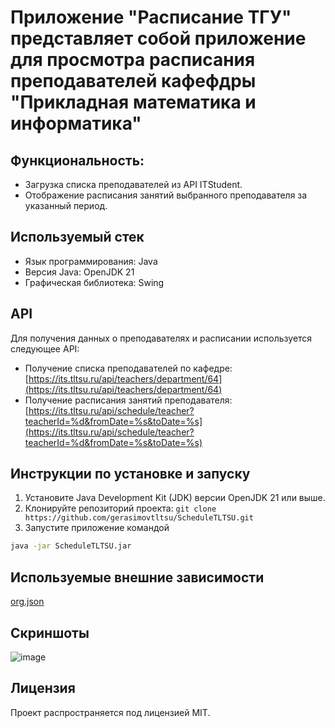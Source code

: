 # Приложение "Расписание ТГУ" представляет собой приложение для просмотра расписания преподавателей кафефдры "Прикладная математика и информатика"

## Функциональность:
- Загрузка списка преподавателей из API ITStudent.
- Отображение расписания занятий выбранного преподавателя за указанный период.

## Используемый стек

- Язык программирования: Java
- Версия Java: OpenJDK 21
- Графическая библиотека: Swing

## API

Для получения данных о преподавателях и расписании используется следующее API:

- Получение списка преподавателей по кафедре: [https://its.tltsu.ru/api/teachers/department/64](https://its.tltsu.ru/api/teachers/department/64)
- Получение расписания занятий преподавателя: [https://its.tltsu.ru/api/schedule/teacher?teacherId=%d&fromDate=%s&toDate=%s](https://its.tltsu.ru/api/schedule/teacher?teacherId=%d&fromDate=%s&toDate=%s)

## Инструкции по установке и запуску

1. Установите Java Development Kit (JDK) версии OpenJDK 21 или выше.
2. Клонируйте репозиторий проекта: `git clone https://github.com/gerasimovtltsu/ScheduleTLTSU.git`
3. Запустите приложение командой
```cmd
java -jar ScheduleTLTSU.jar
```

## Используемые внешние зависимости
[org.json](http://stleary.github.io/JSON-java/index.html)

## Скриншоты
![image](https://github.com/gerasimovtltsu/ScheduleTLTSU/assets/82588219/7e15c027-0249-4ef3-93b2-b74acdc35f4b)


## Лицензия

Проект распространяется под лицензией MIT.
